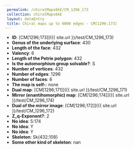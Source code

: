 ```yaml
--- 
 permalink: /chiralMaps6kE/CM_1296_173 
 collection: chiralMaps6kE
 layout: dataEntry
 title: Chiral maps up to 6000 edges - CM[1296;173]
---
```


- **ID**: [CM[1296;173]]({{ site.url }}/test/CM_1296_173)
- **Genus of the underlying surface**: 430
- **Length of the face**: 432
- **Valency**: 6
- **Length of the Petrie polygon**: 432
- **Is the automorphism group solvable?**: S
- **Number of vertices**: 432
- **Number of edges**: 1296
- **Number of faces**: 6
- **The map is self-**: none
- **Dual map**: [CM[1296;171]]({{ site.url }}/test/CM_1296_171)
- **Mirror (enantihomorphic) map**: [CM[1296;174]]({{ site.url }}/test/CM_1296_174)
- **Dual of the mirror image**: [CM[1296;172]]({{ site.url }}/test/CM_1296_172)
- **Z_q-Exponent?**: 2
- **No idea**:  5:174
- **No idea**: Y
- **No idea**: Y
- **Skeleton**: Sk(432;108)
- **Some other kind of skeleton**: nan
